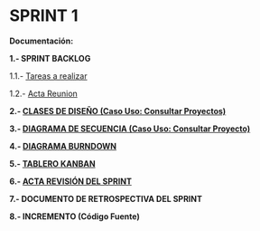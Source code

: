 # **SPRINT 1**

**Documentación:**

**1.- SPRINT BACKLOG**

1.1.- [Tareas a realizar][Tareas]

1.2.- [Acta Reunion][Acta]

**2.- [CLASES DE DISEÑO (Caso Uso: Consultar Proyectos)](https://github.com/DptoSIC/proyectoEIE/blob/master/documentos/SPRINT/SPRINT%201/Diagrama_Clases_Dise%C3%B1o/Diagrama%20de%20Clases%20SPRINT1%20.jpg)**

**3.- [DIAGRAMA DE SECUENCIA (Caso Uso: Consultar Proyecto)](https://github.com/DptoSIC/proyectoEIE/blob/master/documentos/SPRINT/SPRINT%201/Diagrama_De_Secuencia/DSec%20CU%20C.ListadoProy(3).xml)**

**4.- [DIAGRAMA BURNDOWN][Burndown]**

**5.- [TABLERO KANBAN](https://github.com/DptoSIC/proyectoEIE/projects/1)**

**6.- [ACTA REVISIÓN DEL SPRINT](https://github.com/DptoSIC/proyectoEIE/blob/master/documentos/SPRINT/SPRINT%201/documentos/Acta_Revisi%C3%B3n_Sprint1_draft.md)**

**7.- DOCUMENTO DE RETROSPECTIVA DEL SPRINT**

**8.- INCREMENTO (Código Fuente)**

[Acta]: https://github.com/DptoSIC/proyectoEIE/blob/master/documentos/SPRINT/SPRINT%201/documentos/Acta_reunion_planeacion_sprint-1.md
[Tareas]:https://github.com/DptoSIC/proyectoEIE/blob/master/documentos/SPRINT/SPRINT%201/documentos/tares.md
[Burndown]:https://github.com/DptoSIC/proyectoEIE/blob/master/documentos/SPRINT/SPRINT%201/documentos/Sprint_Burndown_GESPROY.xlsx
